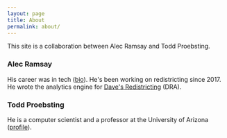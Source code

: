 ```yaml
---
layout: page
title: About
permalink: about/
---
```


This site is a collaboration between Alec Ramsay and Todd Proebsting.

### Alec Ramsay

His career was in tech ([bio](https://alecramsay.github.io/)).
He's been working on redistricting since 2017.
He wrote the analytics engine for [Dave's Redistricting](https://davesredistricting.org/) (DRA).

### Todd Proebsting
 
He is a computer scientist and a professor at the University of Arizona ([profile](http://proebsting.cs.arizona.edu/)).  
